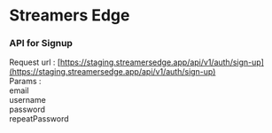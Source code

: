# Streamers Edge

### API for Signup

Request url : [https://staging.streamersedge.app/api/v1/auth/sign-up](https://staging.streamersedge.app/api/v1/auth/sign-up)  
Params :  
email  
username  
password  
repeatPassword

